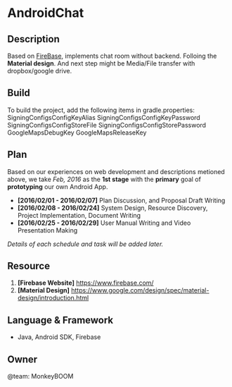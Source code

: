 # AndroidChat

Description
-----------

Based on [FireBase](https://www.firebase.com/), implements chat room without backend. Folloing the __Material design__. And next step might be Media/File transfer with dropbox/google drive.

Build
----

To build the project, add the following items in gradle.properties:
SigningConfigsConfigKeyAlias
SigningConfigsConfigKeyPassword
SigningConfigsConfigStoreFile
SigningConfigsConfigStorePassword
GoogleMapsDebugKey
GoogleMapsReleaseKey

Plan
----

Based on our experiences on web development and descriptions metioned above, we take _Feb, 2016_ as the __1st stage__ with the __primary__ goal of __prototyping__ our own Android App.

* __[2016/02/01 - 2016/02/07]__ Plan Discussion, and Proposal Draft Writing
* __[2016/02/08 - 2016/02/24]__ System Design, Resource Discovery, Project Implementation, Document Writing 
* __[2016/02/25 - 2016/02/29]__ User Manual Writing and Video Presentation Making

_Details of each schedule and task will be added later._

Resource
--------

1. __[Firebase Website]__ https://www.firebase.com/
2. __[Material Design]__ https://www.google.com/design/spec/material-design/introduction.html

Language & Framework
--------------------

+ Java, Android SDK, Firebase

Owner
-----

@team: MonkeyBOOM

